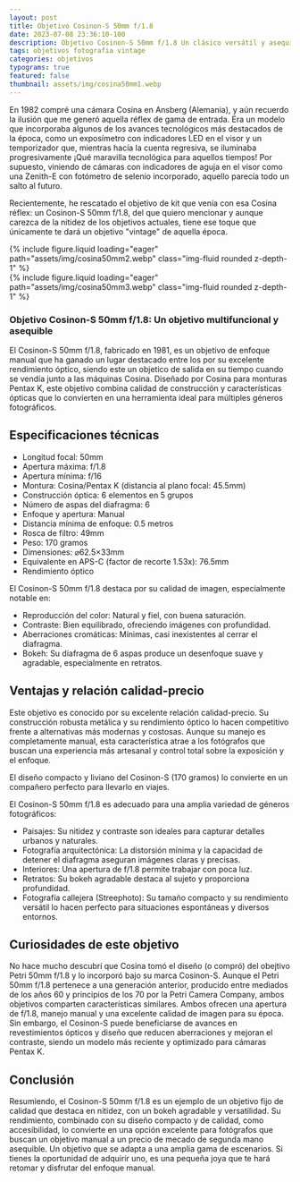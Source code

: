 ```yaml
---
layout: post
title: Objetivo Cosinon-S 50mm f/1.8
date: 2023-07-08 23:36:10-100
description: Objetivo Cosinon-S 50mm f/1.8 Un clásico versátil y asequible
tags: objetivos fotografia vintage
categories: objetivos
typograms: true
featured: false
thumbnail: assets/img/cosina50mm1.webp
---
```





En 1982 compré una cámara Cosina en Ansberg (Alemania), y aún recuerdo la ilusión que me generó aquella réflex de gama de entrada. Era un modelo que incorporaba algunos de los avances tecnológicos más destacados de la época, como un exposímetro con indicadores LED en el visor y un temporizador que, mientras hacía la cuenta regresiva, se iluminaba progresivamente ¡Qué maravilla tecnológica para aquellos tiempos! Por supuesto, viniendo de cámaras con indicadores de aguja en el visor como una Zenith-E con fotómetro de selenio incorporado, aquello parecía todo un salto al futuro.

Recientemente, he rescatado el objetivo de kit que venía con esa Cosina réflex: un Cosinon-S 50mm f/1.8, del que quiero mencionar y aunque carezca de la nitidez de los objetivos actuales, tiene ese toque que únicamente te dará un objetivo "vintage" de aquella época.

<div class="row mt-3">
<div class="col-sm mt-3 mt-md-0">
{% include figure.liquid loading="eager" path="assets/img/cosina50mm2.webp" class="img-fluid rounded z-depth-1" %}
</div>
<div class="col-sm mt-3 mt-md-0">
{% include figure.liquid loading="eager" path="assets/img/cosina50mm3.webp" class="img-fluid rounded z-depth-1" %}
</div>
</div>


### Objetivo Cosinon-S 50mm f/1.8: Un objetivo multifuncional y asequible

El Cosinon-S 50mm f/1.8, fabricado en 1981, es un objetivo de enfoque manual que ha ganado un lugar destacado entre los por su excelente rendimiento óptico, siendo este un objetico de salida en su tiempo cuando se vendía junto a las máquinas Cosina. Diseñado por Cosina para monturas Pentax K, este objetivo combina calidad de construcción y características ópticas que lo convierten en una herramienta ideal para múltiples géneros fotográficos.

## Especificaciones técnicas

- Longitud focal: 50mm
- Apertura máxima: f/1.8
- Apertura mínima: f/16
- Montura: Cosina/Pentax K (distancia al plano focal: 45.5mm)
- Construcción óptica: 6 elementos en 5 grupos
- Número de aspas del diafragma: 6
- Enfoque y apertura: Manual
- Distancia mínima de enfoque: 0.5 metros
- Rosca de filtro: 49mm
- Peso: 170 gramos
- Dimensiones: ⌀62.5×33mm
- Equivalente en APS-C (factor de recorte 1.53x): 76.5mm
- Rendimiento óptico

El Cosinon-S 50mm f/1.8 destaca por su calidad de imagen, especialmente notable en:

- Reproducción del color: Natural y fiel, con buena saturación.
- Contraste: Bien equilibrado, ofreciendo imágenes con profundidad.
- Aberraciones cromáticas: Mínimas, casi inexistentes al cerrar el diafragma.
- Bokeh: Su diafragma de 6 aspas produce un desenfoque suave y agradable, especialmente en retratos.

## Ventajas y relación calidad-precio

Este objetivo es conocido por su excelente relación calidad-precio. Su construcción robusta metálica y su rendimiento óptico lo hacen competitivo frente a alternativas más modernas y costosas. Aunque su manejo es completamente manual, esta característica atrae a los fotógrafos que buscan una experiencia más artesanal y control total sobre la exposición y el enfoque.

El diseño compacto y liviano del Cosinon-S (170 gramos) lo convierte en un compañero perfecto para llevarlo en viajes.

El Cosinon-S 50mm f/1.8 es adecuado para una amplia variedad de géneros fotográficos:

- Paisajes: Su nitidez y contraste son ideales para capturar detalles urbanos y naturales.
- Fotografía arquitectónica: La distorsión mínima y la capacidad de detener el diafragma aseguran imágenes claras y precisas.
- Interiores: Una apertura de f/1.8 permite trabajar con poca luz.
- Retratos: Su bokeh agradable destaca al sujeto y proporciona profundidad.
- Fotografía callejera (Streephoto): Su tamaño compacto y su rendimiento versátil lo hacen perfecto para situaciones espontáneas y diversos entornos.

## Curiosidades de este objetivo

No hace mucho descubrí que Cosina tomó el diseño (o compró) del obejtivo Petri 50mm f/1.8 y lo incorporó bajo su marca Cosinon-S. Aunque el Petri 50mm f/1.8 pertenece a una generación anterior, producido entre mediados de los años 60 y principios de los 70 por la Petri Camera Company, ambos objetivos comparten características similares. Ambos ofrecen una apertura de f/1.8, manejo manual y una excelente calidad de imagen para su época. Sin embargo, el Cosinon-S puede beneficiarse de avances en revestimientos ópticos y diseño que reducen aberraciones y mejoran el contraste, siendo un modelo más reciente y optimizado para cámaras Pentax K.

## Conclusión

Resumiendo, el Cosinon-S 50mm f/1.8 es un ejemplo de un objetivo fijo de calidad que destaca en nitidez, con un bokeh agradable y versatilidad. Su rendimiento, combinado con su diseño compacto y de calidad, como accesibilidad, lo convierte en una opción excelente para fotógrafos que buscan un objetivo manual a un precio de mecado de segunda mano asequible. Un objetivo que se adapta a una amplia gama de escenarios. Si tienes la oportunidad de adquirir uno, es una pequeña joya que te hará retomar y disfrutar del enfoque manual.
